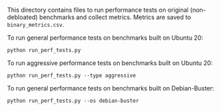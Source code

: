 This directory contains files to run performance tests on original (non-debloated) benchmarks and collect metrics.
Metrics are saved to `binary_metrics.csv`.

To run general performance tests on benchmarks built on Ubuntu 20:

	python run_perf_tests.py

To  run aggressive performance tests on benchmarks built on Ubuntu 20:

	python run_perf_tests.py --type aggressive

To run general performance tests on benchmarks built on Debian-Buster:

	python run_perf_tests.py --os debian-buster

